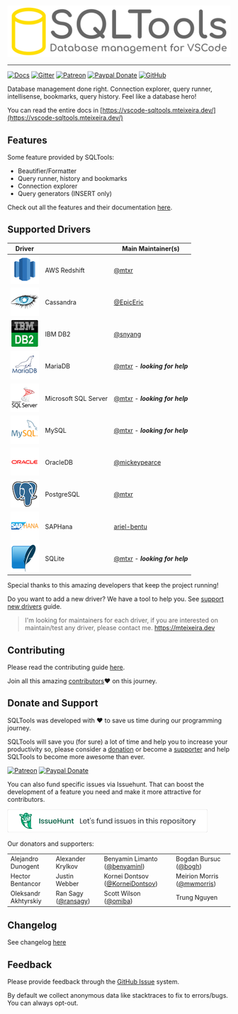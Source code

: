 <center>
<p align="center">
  <img src="https://raw.githubusercontent.com/mtxr/vscode-sqltools/master/static/header-hero.svg?sanitize=true" />
</p>
</center>

<hr />

[![Docs](https://img.shields.io/badge/docs-here-blueviolet?style=flat-square)](https://vscode-sqltools.mteixeira.dev)
[![Gitter](https://img.shields.io/gitter/room/mtxr/vscode-sqltools.svg?style=flat-square)](https://gitter.im/vscode-sqltools)
[![Patreon](https://img.shields.io/badge/patreon-support-blue.svg?style=flat-square)](https://www.patreon.com/mteixeira)
[![Paypal Donate](https://img.shields.io/badge/paypal-donate-blue.svg?style=flat-square)](https://www.paypal.com/cgi-bin/webscr?cmd=_s-xclick&hosted_button_id=RSMB6DGK238V8)
[![GitHub](https://img.shields.io/github/license/mtxr/vscode-sqltools?style=flat-square)](https://github.com/mtxr/vscode-sqltools/blob/master/LICENSE.md)

Database management done right. Connection explorer, query runner, intellisense, bookmarks, query history. Feel like a database hero!

You can read the entire docs in [https://vscode-sqltools.mteixeira.dev/](https://vscode-sqltools.mteixeira.dev/)

## Features

Some feature provided by SQLTools:

* Beautifier/Formatter
* Query runner, history and bookmarks
* Connection explorer
* Query generators (INSERT only)

Check out all the features and their documentation [here](http://vscode-sqltools.mteixeira.dev/features).

## Supported Drivers

|Driver||Main Maintainer(s)|
|-|-|-|
|![AWS Redshift](https://raw.githubusercontent.com/mtxr/vscode-sqltools/master/packages/drivers/icons/awsredshift/default.png)|AWS Redshift|[@mtxr](https://github.com/mtxr)|
|![Cassandra](https://raw.githubusercontent.com/mtxr/vscode-sqltools/master/packages/drivers/icons/cassandra/default.png)|Cassandra|[@EpicEric](https://github.com/EpicEric)|
|![IBM DB2](https://raw.githubusercontent.com/mtxr/vscode-sqltools/master/packages/drivers/icons/db2/default.png)|IBM DB2|[@snyang](https://github.com/snyang)|
|![MariaDB](https://raw.githubusercontent.com/mtxr/vscode-sqltools/master/packages/drivers/icons/mariadb/default.png)|MariaDB|[@mtxr](https://github.com/mtxr) - ***looking for help***|
|![MSSQL](https://raw.githubusercontent.com/mtxr/vscode-sqltools/master/packages/drivers/icons/mssql/default.png)|Microsoft SQL Server|[@mtxr](https://github.com/mtxr) - ***looking for help***|
|![MySQL](https://raw.githubusercontent.com/mtxr/vscode-sqltools/master/packages/drivers/icons/mysql/default.png)|MySQL|[@mtxr](https://github.com/mtxr) - ***looking for help***|
|![OracleDB](https://raw.githubusercontent.com/mtxr/vscode-sqltools/master/packages/drivers/icons/oracledb/default.png)|OracleDB|[@mickeypearce](https://github.com/mickeypearce)|
|![PostgreSQL](https://raw.githubusercontent.com/mtxr/vscode-sqltools/master/packages/drivers/icons/postgresql/default.png)|PostgreSQL|[@mtxr](https://github.com/mtxr)|
|![SAPHana](https://raw.githubusercontent.com/mtxr/vscode-sqltools/master/packages/drivers/icons/saphana/default.png)|SAPHana|[ariel-bentu](https://github.com/ariel-bentu)|
|![SQLite](https://raw.githubusercontent.com/mtxr/vscode-sqltools/master/packages/drivers/icons/sqlite/default.png)|SQLite|[@mtxr](https://github.com/mtxr) - ***looking for help***|


Special thanks to this amazing developers that keep the project running!

Do you want to add a new driver? We have a tool to help you. See [support new drivers](https://vscode-sqltools.mteixeira.dev/contributing/support-new-drivers) guide.


> I'm looking for maintainers for each driver, if you are interested on maintain/test any driver, please contact me. https://mteixeira.dev

## Contributing

Please read the contributing guide [here](https://vscode-sqltools.mteixeira.dev/contributing).

Join all this amazing [contributors](https://github.com/mtxr/vscode-sqltools/graphs/contributors)❤️ on this journey.


## Donate and Support

SQLTools was developed with ♥ to save us time during our programming journey.

SQLTools will save you (for sure) a lot of time and help you to increase your productivity so, please consider a [donation](https://www.paypal.com/cgi-bin/webscr?cmd=_s-xclick&hosted_button_id=RSMB6DGK238V8) or become a [supporter](https://www.patreon.com/mteixeira) and help SQLTools to become more awesome than ever.


[![Patreon](https://img.shields.io/badge/patreon-support-blue.svg?style=for-the-badge&logo=patreon)](https://www.patreon.com/mteixeira)
[![Paypal Donate](https://img.shields.io/badge/paypal-donate-blue.svg?style=for-the-badge&logo=paypal)](https://www.paypal.com/cgi-bin/webscr?cmd=_s-xclick&hosted_button_id=RSMB6DGK238V8)

You can also fund specific issues via Issuehunt. That can boost the development of a feature you need and make it more attractive for contributors.

[![Issuehunt](https://raw.githubusercontent.com/mtxr/vscode-sqltools/master/static/issuehunt-button.png)](https://issuehunt.io/r/mtxr/vscode-sqltools)

Our donators and supporters:
<table>
  <tbody>
  <tr>
    <td>Alejandro Dunogent</td>
    <td>Alexander Krylkov</td>
    <td>Benyamin Limanto (<a href="https://github.com/benyaminl)">@benyaminl</a>)</td>
    <td>Bogdan Bursuc (<a href="https://github.com/bogh)">@bogh</a>)</td>
  </tr>
  <tr>
    <td>Hector Bentancor</td>
    <td>Justin Webber</td>
    <td>Kornei Dontsov (<a href="https://github.com/KorneiDontsov)">@KorneiDontsov</a>)</td>
    <td>Meirion Morris (<a href="https://github.com/mwmorris)">@mwmorris</a>)</td>
  </tr>
  <tr>
    <td>Oleksandr Akhtyrskiy</td>
    <td>Ran Sagy (<a href="https://github.com/ransagy)">@ransagy</a>)</td>
    <td>Scott Wilson (<a href="https://github.com/omiba)">@omiba</a>)</td>
    <td>Trung Nguyen</td>
  </tr>
  </tbody>
</table>


## Changelog

See changelog [here](https://vscode-sqltools.mteixeira.dev/changelog)

## Feedback

Please provide feedback through the [GitHub Issue](https://github.com/mtxr/vscode-sqltools/issues) system.

By default we collect anonymous data like stacktraces to fix to errors/bugs. You can always opt-out.
